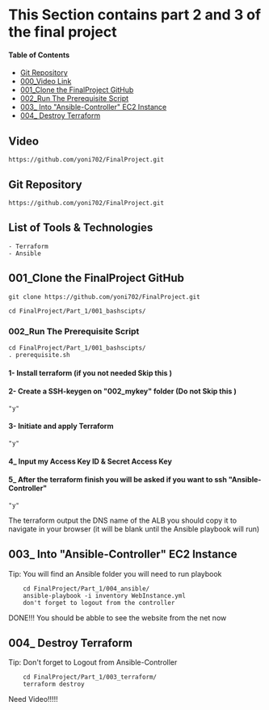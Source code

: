 # This Section contains part 2 and 3 of the final project

#### Table of Contents
 * [Git Repository](#Git)
 * [000_Video Link](#Video)
 * [001_Clone  the FinalProject GitHub](#clone)
 * [002_Run The Prerequisite Script](#script)
 * [003_ Into "Ansible-Controller" EC2 Instance ](#controller)
 * [004_ Destroy Terraform ](#destroy)

 ## Video <a id="Video"></a>
    https://github.com/yoni702/FinalProject.git

 ## Git Repository <a id="Git"></a>
    https://github.com/yoni702/FinalProject.git

 
 ## List of Tools & Technologies <a id="Technologies"></a>
    - Terraform
    - Ansible

## 001_Clone  the FinalProject GitHub <a id="clone"></a>
```
git clone https://github.com/yoni702/FinalProject.git
```
```
cd FinalProject/Part_1/001_bashscipts/
```


### 002_Run The Prerequisite Script <a id="script"></a>
``` 
cd FinalProject/Part_1/001_bashscipts/
. prerequisite.sh
```
#### 1- Install terraform (if you not needed Skip this )
#### 2- Create a SSH-keygen on "002_mykey" folder (Do not Skip this )
```
"y" 
```
#### 3- Initiate and apply Terraform
```
"y" 
```
#### 4_ Input my Access Key ID & Secret Access Key 
#### 5_ After the terraform finish you will be asked if you want to ssh "Ansible-Controller"
```
"y" 
```

The terraform output the DNS name of the ALB you should copy it to navigate in your browser 
(it will be blank until the Ansible playbook will run)


## 003_ Into "Ansible-Controller" EC2 Instance  <a id="controller"></a>
Tip: You will find an Ansible folder  you will need to run playbook

```
    cd FinalProject/Part_1/004_ansible/
    ansible-playbook -i inventory WebInstance.yml
    don't forget to logout from the controller
```

DONE!!!
You should be abble to see the website from the net now

## 004_ Destroy Terraform <a id="destroy"></a>
Tip: Don't forget to Logout from Ansible-Controller 
```
    cd FinalProject/Part_1/003_terraform/
    terraform destroy
```

Need Video!!!!!